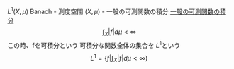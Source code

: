 $L^1 (X, \mu)$ Banach
        - 測度空間 $(X, \mu)$
        - 一般の可測関数の積分
            [一般の可測関数の積分](https://www.notion.so/216ec42dd04b81a88464f953c487d5b6?pvs=21) 
        $$
        \int_X |f| d\mu< \infty
        $$
        この時、fを可積分という
        可積分な関数全体の集合を $L^1$という
        $$
        L^1 = \{f | \int_X |f|d\mu < \infty\}
        $$
